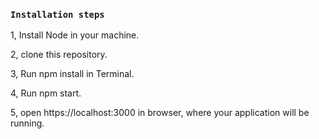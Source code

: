 ### `Installation steps`

1, Install Node in your machine.

2, clone this repository.

3, Run npm install in Terminal.

4, Run npm start.

5, open https://localhost:3000 in browser, where your application will be running.



